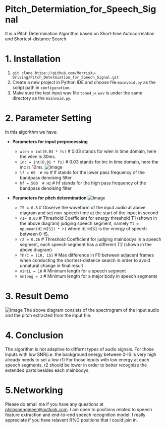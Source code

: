 # Pitch_Determiation_for_Speech_Signal
It is a Pitch Determination Algorithm based on Short-time Autocorrelation and Shortest-distance Search
# 1. Installation
1. `git clone https://github.com/MorrisXu-Driving/Pitch_Determiation_for_Speech_Signal.git`
2. Create a new project in Python IDE and choose file `mainvoid.py` as the script path in `configuration`.
3. Make sure the test input wav file `tone4_w.wav` is under the same directory as the `mainvoid.py`.

# 2. Parameter Setting
 In this algorithm we have: 
- **Parameters for input preprocessing**
  - `wlen = int(0.03 * fs)` # 0.03 stands for wlen in time domain, here the wlen is 30ms.
  - `inc = int(0.01 * fs)`  # 0.03 stands for inc in time domain, here the inc is 10ms.
  ![Image](https://github.com/MorrisXu-Driving/Pitch_Determiation_for_Speech_Signal/blob/master/venv/readme_img/Frequency%20Response.JPG)
  - `lf = 60  # Hz`         # lf stands for the lower pass frequency of the bandpass denoising filter 
  - `hf = 500  # Hz`        # hf stands for the high pass frequency of the bandpass denoising filter
- **Parameters for pitch determination**
 ![Image](https://github.com/MorrisXu-Driving/Pitch_Determiation_for_Speech_Signal/blob/master/venv/readme_img/Endpoint_Detection.JPG)
  
  - `IS = 0.8`  # Observe the waveform of the input audio at above diagram and set non-speech time at the start of the input in second
  - `r1= 0.03`  # Threshold Coefficient for energy threshold T1 (shown in the above diagram) judging speech segment, namely `T1 = np.mean(H[:NIS]) * r1` where `H[:NIS]` is the energy of speech between 0-IS.
  - `r2 = 0.26`  # Threshold Coefficient for judging mainbodys in a speech segment, each speech segment has a different T2 (shown in the above diagram)
  - `ThrC = [10, 15]`  # Max difference in F0 between adjacent frames when conducting the shortest-distance search in order to avoid unnatural change in final result
  - `miniL = 10`  # Minimum length for a speech segment
  - `mnlong = 3`  # Minimum length for a major body in speech segments
  
 # 3. Result Demo
 ![Image](https://github.com/MorrisXu-Driving/Pitch_Determiation_for_Speech_Signal/blob/master/venv/readme_img/Pitch%20Extracated%20from%20the%20test%20file.JPG)
 The above diagram consists of the spectrogram of the input audio and the pitch extracted from the input file.
  
 # 4. Conclusion
 The algorithm is not adaptive to differnt types of audio signals. 
 For those inputs with low SNR(i.e. the background energy between 0-IS is very high already needs to set a low r1)
 For those inputs with low energy at each speech segments, r2 should be lower in order to better recognize the extended parts besides each mainbodys.
 
 # 5.Networking
 Please do email me if you have any questions at philosoengineer@outlook.com. I am open to positions related to speech feature extraction and end-to-end speech recognition model. I really appreciate if you have relavent R%D positions that I could join in. 

